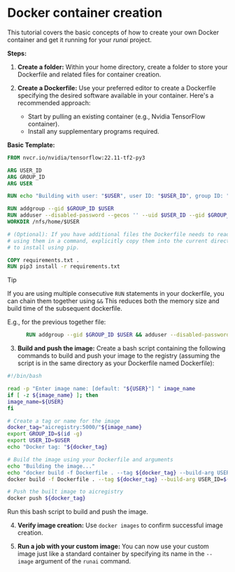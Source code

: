 # Docker container creation

This tutorial covers the basic concepts of how to create your own Docker container and get it running for your
*runai* project.

**Steps:**

1. **Create a folder:** Within your home directory, create a folder to store your Dockerfile and related files for
container creation.

2. **Create a Dockerfile:** Use your preferred editor to create a Dockerfile specifying the desired software available
in your container. Here's a recommended approach:

   * Start by pulling an existing container (e.g., Nvidia TensorFlow container).
   * Install any supplementary programs required.

**Basic Template:**

```dockerfile
FROM nvcr.io/nvidia/tensorflow:22.11-tf2-py3

ARG USER_ID
ARG GROUP_ID
ARG USER

RUN echo "Building with user: "$USER", user ID: "$USER_ID", group ID: "$GROUP_ID

RUN addgroup --gid $GROUP_ID $USER
RUN adduser --disabled-password --gecos '' --uid $USER_ID --gid $GROUP_ID $USER
WORKDIR /nfs/home/$USER

# (Optional): If you have additional files the Dockerfile needs to read, place them in the same folder. Before 
# using them in a command, explicitly copy them into the current directory e.g. arequirements.txt containing packages 
# to install using pip.

COPY requirements.txt .
RUN pip3 install -r requirements.txt
```

> [!TIP]
> If you are using multiple consecutive `RUN` statements in your dockerfile, you can chain them together using `&&` This
> reduces both the memory size and build time of the subsequent dockerfile.
> 
> E.g., for the previous together file:
```dockerfile
      RUN addgroup --gid $GROUP_ID $USER && adduser --disabled-password --gecos '' --uid $USER_ID --gid $GROUP_ID $USER
```

3. **Build and push the image:** Create a bash script containing the following commands to build and push your image to
the registry (assuming the script is in the same directory as your Dockerfile named Dockerfile):

```bash
#!/bin/bash

read -p "Enter image name: [default: "${USER}"] " image_name
if [ -z ${image_name} ]; then
image_name=${USER}
fi

# Create a tag or name for the image
docker_tag="aicregistry:5000/"${image_name}
export GROUP_ID=$(id -g)
export USER_ID=$USER
echo "Docker tag: "${docker_tag}

# Build the image using your Dockerfile and arguments
echo "Building the image..."
echo "docker build -f Dockerfile . --tag ${docker_tag} --build-arg USER_ID=$(id -u) --build-arg GROUP_ID=$(id -g) --build-arg USER=${USER} --progress=plain --no-cache"
docker build -f Dockerfile . --tag ${docker_tag} --build-arg USER_ID=$(id -u) --build-arg GROUP_ID=$(id -g) --build-arg USER=${USER} --progress=plain --no-cache

# Push the built image to aicregistry
docker push ${docker_tag}
```

Run this bash script to build and push the image.

4. **Verify image creation:** Use `docker images` to confirm successful image creation.

5. **Run a job with your custom image:** You can now use your custom image just like a standard container by specifying
its name in the `--image` argument of the `runai` command.


